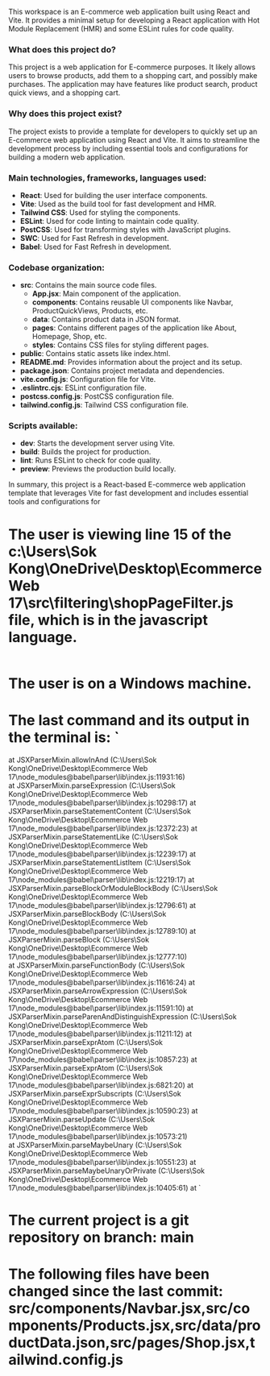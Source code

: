 This workspace is an E-commerce web application built using React and Vite. It provides a minimal setup for developing a React application with Hot Module Replacement (HMR) and some ESLint rules for code quality.

### What does this project do?

This project is a web application for E-commerce purposes. It likely allows users to browse products, add them to a shopping cart, and possibly make purchases. The application may have features like product search, product quick views, and a shopping cart.

### Why does this project exist?

The project exists to provide a template for developers to quickly set up an E-commerce web application using React and Vite. It aims to streamline the development process by including essential tools and configurations for building a modern web application.

### Main technologies, frameworks, languages used:

- **React**: Used for building the user interface components.
- **Vite**: Used as the build tool for fast development and HMR.
- **Tailwind CSS**: Used for styling the components.
- **ESLint**: Used for code linting to maintain code quality.
- **PostCSS**: Used for transforming styles with JavaScript plugins.
- **SWC**: Used for Fast Refresh in development.
- **Babel**: Used for Fast Refresh in development.

### Codebase organization:

- **src**: Contains the main source code files.
  - **App.jsx**: Main component of the application.
  - **components**: Contains reusable UI components like Navbar, ProductQuickViews, Products, etc.
  - **data**: Contains product data in JSON format.
  - **pages**: Contains different pages of the application like About, Homepage, Shop, etc.
  - **styles**: Contains CSS files for styling different pages.
- **public**: Contains static assets like index.html.
- **README.md**: Provides information about the project and its setup.
- **package.json**: Contains project metadata and dependencies.
- **vite.config.js**: Configuration file for Vite.
- **.eslintrc.cjs**: ESLint configuration file.
- **postcss.config.js**: PostCSS configuration file.
- **tailwind.config.js**: Tailwind CSS configuration file.

### Scripts available:

- **dev**: Starts the development server using Vite.
- **build**: Builds the project for production.
- **lint**: Runs ESLint to check for code quality.
- **preview**: Previews the production build locally.

In summary, this project is a React-based E-commerce web application template that leverages Vite for fast development and includes essential tools and configurations for

# The user is viewing line 15 of the c:\Users\Sok Kong\OneDrive\Desktop\Ecommerce Web 17\src\filtering\shopPageFilter.js file, which is in the javascript language.

```

```

# The user is on a Windows machine.

# The last command and its output in the terminal is: `

at JSXParserMixin.allowInAnd (C:\Users\Sok Kong\OneDrive\Desktop\Ecommerce Web 17\node_modules\@babel\parser\lib\index.js:11931:16)  
 at JSXParserMixin.parseExpression (C:\Users\Sok Kong\OneDrive\Desktop\Ecommerce Web 17\node_modules\@babel\parser\lib\index.js:10298:17)
at JSXParserMixin.parseStatementContent (C:\Users\Sok Kong\OneDrive\Desktop\Ecommerce Web 17\node_modules\@babel\parser\lib\index.js:12372:23)
at JSXParserMixin.parseStatementLike (C:\Users\Sok Kong\OneDrive\Desktop\Ecommerce Web 17\node_modules\@babel\parser\lib\index.js:12239:17)
at JSXParserMixin.parseStatementListItem (C:\Users\Sok Kong\OneDrive\Desktop\Ecommerce Web 17\node_modules\@babel\parser\lib\index.js:12219:17)
at JSXParserMixin.parseBlockOrModuleBlockBody (C:\Users\Sok Kong\OneDrive\Desktop\Ecommerce Web 17\node_modules\@babel\parser\lib\index.js:12796:61)
at JSXParserMixin.parseBlockBody (C:\Users\Sok Kong\OneDrive\Desktop\Ecommerce Web 17\node_modules\@babel\parser\lib\index.js:12789:10)
at JSXParserMixin.parseBlock (C:\Users\Sok Kong\OneDrive\Desktop\Ecommerce Web 17\node_modules\@babel\parser\lib\index.js:12777:10)  
 at JSXParserMixin.parseFunctionBody (C:\Users\Sok Kong\OneDrive\Desktop\Ecommerce Web 17\node_modules\@babel\parser\lib\index.js:11616:24)
at JSXParserMixin.parseArrowExpression (C:\Users\Sok Kong\OneDrive\Desktop\Ecommerce Web 17\node_modules\@babel\parser\lib\index.js:11591:10)
at JSXParserMixin.parseParenAndDistinguishExpression (C:\Users\Sok Kong\OneDrive\Desktop\Ecommerce Web 17\node_modules\@babel\parser\lib\index.js:11211:12)
at JSXParserMixin.parseExprAtom (C:\Users\Sok Kong\OneDrive\Desktop\Ecommerce Web 17\node_modules\@babel\parser\lib\index.js:10857:23)
at JSXParserMixin.parseExprAtom (C:\Users\Sok Kong\OneDrive\Desktop\Ecommerce Web 17\node_modules\@babel\parser\lib\index.js:6821:20)
at JSXParserMixin.parseExprSubscripts (C:\Users\Sok Kong\OneDrive\Desktop\Ecommerce Web 17\node_modules\@babel\parser\lib\index.js:10590:23)
at JSXParserMixin.parseUpdate (C:\Users\Sok Kong\OneDrive\Desktop\Ecommerce Web 17\node_modules\@babel\parser\lib\index.js:10573:21)  
 at JSXParserMixin.parseMaybeUnary (C:\Users\Sok Kong\OneDrive\Desktop\Ecommerce Web 17\node_modules\@babel\parser\lib\index.js:10551:23)
at JSXParserMixin.parseMaybeUnaryOrPrivate (C:\Users\Sok Kong\OneDrive\Desktop\Ecommerce Web 17\node_modules\@babel\parser\lib\index.js:10405:61)
at
`

# The current project is a git repository on branch: main

# The following files have been changed since the last commit: src/components/Navbar.jsx,src/components/Products.jsx,src/data/productData.json,src/pages/Shop.jsx,tailwind.config.js
